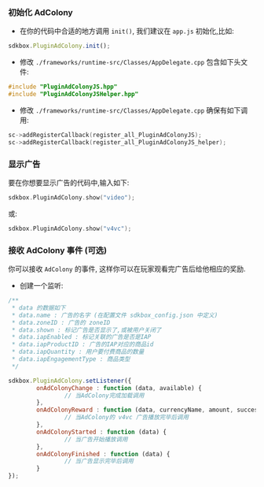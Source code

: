 ### 初始化 AdColony
* 在你的代码中合适的地方调用 `init()`, 我们建议在 `app.js` 初始化,比如:
```javascript
sdkbox.PluginAdColony.init();
```

* 修改 `./frameworks/runtime-src/Classes/AppDelegate.cpp` 包含如下头文件:
```cpp
#include "PluginAdColonyJS.hpp"
#include "PluginAdColonyJSHelper.hpp"
```

* 修改 `./frameworks/runtime-src/Classes/AppDelegate.cpp` 确保有如下调用:
```cpp
sc->addRegisterCallback(register_all_PluginAdColonyJS);
sc->addRegisterCallback(register_all_PluginAdColonyJS_helper);
```

### 显示广告
要在你想要显示广告的代码中,输入如下:
```cpp
sdkbox.PluginAdColony.show("video");
```
或:
```cpp
sdkbox.PluginAdColony.show("v4vc");
```

### 接收 AdColony 事件 (可选)
你可以接收 `AdColony` 的事件, 这样你可以在玩家观看完广告后给他相应的奖励.

* 创建一个监听:
```javascript
/**
 * data 的数据如下
 * data.name : 广告的名字 (在配置文件 sdkbox_config.json 中定义)
 * data.zoneID : 广告的 zoneID
 * data.shown : 标记广告是否显示了,或被用户关闭了
 * data.iapEnabled : 标记关联的广告是否是IAP
 * data.iapProductID : 广告的IAP对应的商品id
 * data.iapQuantity : 用户要付费商品的数量
 * data.iapEngagementType : 商品类型
 */

sdkbox.PluginAdColony.setListener({
		onAdColonyChange : function (data, available) {
				// 当AdColony完成加载调用
		},
		onAdColonyReward : function (data, currencyName, amount, success) {
				// 当AdColony的 v4vc 广告播放完毕后调用
		},
		onAdColonyStarted : function (data) {
				// 当广告开始播放调用
		},
		onAdColonyFinished : function (data) {
				// 当广告显示完毕后调用
		}
});
```
